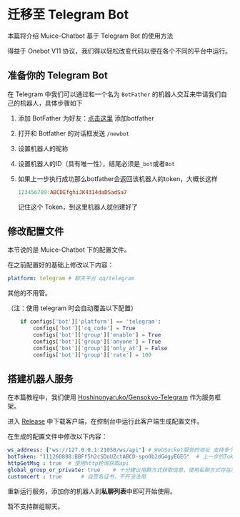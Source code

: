 # 迁移至 Telegram Bot

本篇将介绍 Muice-Chatbot 基于 Telegram Bot 的使用方法

得益于 Onebot V11 协议，我们得以轻松改变代码以便在各个不同的平台中运行。

## 准备你的 Telegram Bot

在 Telegram 中我们可以通过和一个名为 `BotFather` 的机器人交互来申请我们自己的机器人，具体步骤如下

1. 添加 BotFather 为好友：[点击这里](https://telegram.me/botfather) 添加botfather

2. 打开和 Botfather 的对话框发送 `/newbot`

3. 设置机器人的昵称

4. 设置机器人的ID（具有唯一性），结尾必须是`_bot`或者`Bot`

5. 如果上一步执行成功那么botfather会返回该机器人的token，大概长这样

   ```makefile
   123456789:ABCDEfghiJK4314daDSadSa7
   ```

   记住这个 Token，到这里机器人就创建好了

## 修改配置文件

本节说的是 Muice-Chatbot 下的配置文件。

在之前配置好的基础上修改以下内容：

```yaml
platform: telegram # 聊天平台 qq/telegram
```

其他的不用管。

（注：使用 telegram 时会自动覆盖以下配置）

```python
    if configs['bot']['platform'] == 'telegram':
        configs['bot']['cq_code'] = True
        configs['bot']['group']['enable'] = True
        configs['bot']['group']['anyone'] = True
        configs['bot']['group']['only_at'] = False
        configs['bot']['group']['rate'] = 100
```



## 搭建机器人服务

在本篇教程中，我们使用 [Hoshinonyaruko/Gensokyo-Telegram](https://github.com/Hoshinonyaruko/Gensokyo-telegram) 作为服务框架。

进入 [Release](https://github.com/Hoshinonyaruko/Gensokyo-Telegram/releases/tag/4%2Fmerge) 中下载客户端，在控制台中运行此客户端生成配置文件。

在生成的配置文件中修改以下内容：

```yaml
ws_address: ["ws://127.0.0.1:21050/ws/api"] # WebSocket服务的地址 支持多个["","",""]
botToken: "111260888:BBFf5h2cSDoUZctABCD-spo0b2dG4gyEGEG"  # 上一步的Token
httpGetMsg : true  # 使用http轮询获取api
global_group_or_private: true    # 十分建议用群方式获取信息，使用私聊方式存在问题
customcert : true      # 自签名证书，不开没法用
```

重新运行服务，添加你的机器人到**私聊列表**中即可开始使用。

暂不支持群组聊天。